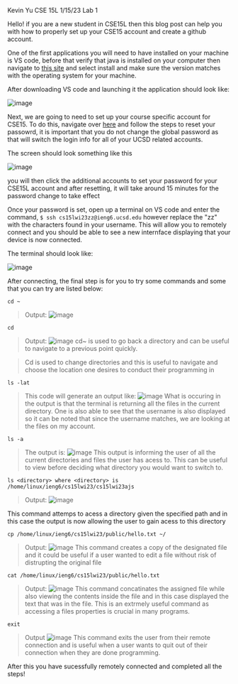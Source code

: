 Kevin Yu
CSE 15L
1/15/23
Lab 1

Hello! if you are a new student in CSE15L then this blog post can help you with how to properly set up your CSE15 account and create a github account.

One of the first applications you will need to have installed on your machine is VS code, before that verify that java is installed on your computer then navigate
to [this site](https://code.visualstudio.com/) and select install and make sure the version matches with the operating system for your machine.

After downloading VS code and launching it the application should look like:

![image](https://user-images.githubusercontent.com/122575342/212789129-a4edadef-3a6b-4cb5-9c02-b1f37240e5ca.png)




Next, we are going to need to set up your course specific account for CSE15. To do this, navigate over [here](https://sdacs.ucsd.edu/~icc/index.php) and follow the steps
to reset your passowrd, it is important that you do not change the global password as that will switch the login info for all of your UCSD related accounts. 

The screen should look something like this

![image](https://user-images.githubusercontent.com/122575342/212785770-26c2383d-71f1-4ca2-8e0e-fd22d5d3fcc6.png)

you will then click the additional accounts to set your password for your CSE15L account and after resetting, it will take around 15 minutes for the password change to take effect 

Once your password is set, open up a terminal on VS code and enter the command, `$ ssh cs15lwi23zz@ieng6.ucsd.edu` however replace the "zz" with the characters found in your username. This will allow you to remotely connect and you should be able to see a new internface displaying that your device is now connected.

The terminal should look like: 

![image](https://user-images.githubusercontent.com/122575342/212787325-29cfd604-1845-4100-aed2-80453d4bc59c.png)

After connecting, the final step is for you to try some commands and some that you can try are listed below:

`cd ~`
> Output:
![image](https://user-images.githubusercontent.com/122575342/215357476-63794963-d969-4c5c-862e-488ee924a647.png)


`cd`
> Output: 
![image](https://user-images.githubusercontent.com/122575342/215357476-63794963-d969-4c5c-862e-488ee924a647.png)
> cd~ is used to go back a directory and can be useful to navigate to a previous point quickly.

> Cd is used to change directories and this is useful to navigate and choose the location one desires to conduct their programming in

`ls -lat`
> This code will generate an output like:
![image](https://user-images.githubusercontent.com/122575342/215356816-44509b14-e415-44a2-bafd-c5209d961c1e.png)
What is occuring in the output is that the terminal is returning all the files in the current directory. One is also able to see
that the username is also displayed so it can be noted that since the username matches, we are looking at the files on my account.

`ls -a`
> The output is: 
![image](https://user-images.githubusercontent.com/122575342/215357330-6ced27fc-072c-4d81-89a8-0710def18e61.png)
This output is informing the user of all the current directories and files the user has acess to. This can be useful to view before deciding what directory
you would want to switch to.

`ls <directory> where <directory> is /home/linux/ieng6/cs15lwi23/cs15lwi23ajs`
> Output:
![image](https://user-images.githubusercontent.com/122575342/215357558-846f4071-8f2d-4afc-b840-f39ead7929e1.png)

This command attemps to acess a directory given the specified path and in this case the output is now allowing the user to gain acess to this directory

`cp /home/linux/ieng6/cs15lwi23/public/hello.txt ~/`
> Output: 
![image](https://user-images.githubusercontent.com/122575342/215357797-d951e20a-1ea1-406b-872e-df2135b4c6fe.png)
This command creates a copy of the designated file and it could be useful if a user wanted to edit a file without risk of distrupting the original file

`cat /home/linux/ieng6/cs15lwi23/public/hello.txt`
> Output:
![image](https://user-images.githubusercontent.com/122575342/215357906-db44fc03-dcea-4cdb-be0c-7d0c352c7d1f.png)
This command concatinates the assigned file while also viewing the contents inside the file and in this case displayed the text that was in the file. This is an extrmely useful command as accessing a files properties is crucial in many programs.

`exit`
> Output
![image](https://user-images.githubusercontent.com/122575342/215358309-a51e9ad9-4f22-4757-a1c3-c7da665008d6.png)
This command exits the user from their remote connection and is useful when a user wants to quit out of their connection when they are done programming.



After this you have sucessfully remotely connected and completed all the steps!

